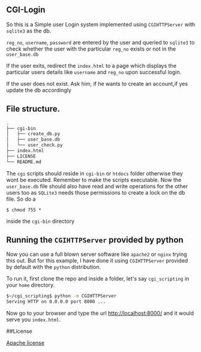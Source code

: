 ## CGI-Login

So this is a Simple user Login system implemented using `CGIHTTPServer` with `sqlite3` as the db.

`reg_no`, `username`, `password` are entered by the user and queried to `sqlite3` to check whether the user with the particular `reg_no` exists or not in the `user_base.db`

If the user exits, redirect the `index.html` to a page which displays the particular users details like `username` and `reg_no` upon successful login.

If the user does not exist. Ask him, if he wants to create an account,if yes update the db accordingly

## File structure. 

```bash
.
├── cgi-bin
│   ├── create_db.py
│   ├── user_base.db
│   └── user_check.py
├── index.html
├── LICENSE
└── README.md
```

The `cgi` scripts should reside in `cgi-bin` or `htdocs` folder otherwise they wont be executed. Remember to make the scripts executable. Now the `user_base.db` file should also have read and write operations for the other users too as `SQLite3` needs those permissions to create a lock on the db file. So do a 

`$ chmod 755 *`

inside the `cgi-bin` directory

## Running the `CGIHTTPServer` provided by python

Now you can use a full blown server software like `apache2` or `nginx` trying this out. But for this example, I have done it using `CGIHTTPServer` provided by default with the `python` distribution.

To run it, first clone the repo and inside a folder, let's say `cgi_scripting` in your `home` directory.

```bash
$~/cgi_scripting$ python -m CGIHTTPServer
Serving HTTP on 0.0.0.0 port 8000 ...
```

Now go to your browser and type the url [http://localhost:8000/](http://localhost:8000/) and it would serve you `index.html`.

##License

[Apache license](https://github.com/prodicus/cgi_scripting/blob/master/LICENSE)
